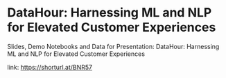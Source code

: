 # DataHour: Harnessing ML and NLP for Elevated Customer Experiences
Slides, Demo Notebooks and Data for Presentation: 
DataHour: Harnessing ML and NLP for Elevated Customer Experiences 

link: https://shorturl.at/BNR57

